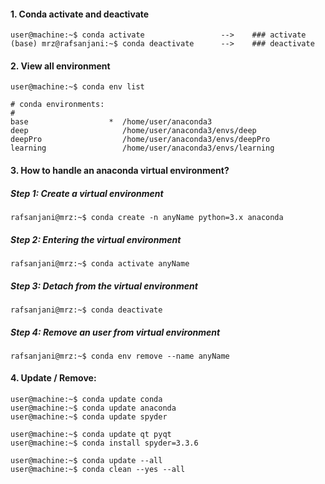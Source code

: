 #### 1. Conda activate and deactivate

```console
user@machine:~$ conda activate                 -->    ### activate
(base) mrz@rafsanjani:~$ conda deactivate      -->    ### deactivate
```

#### 2. View all environment
```console
user@machine:~$ conda env list

# conda environments:
#
base                  *  /home/user/anaconda3
deep                     /home/user/anaconda3/envs/deep
deepPro                  /home/user/anaconda3/envs/deepPro
learning                 /home/user/anaconda3/envs/learning
```

#### 3. How to handle an anaconda virtual environment?

##### Step 1: Create a virtual environment ####
```console
rafsanjani@mrz:~$ conda create -n anyName python=3.x anaconda
```

##### Step 2: Entering the virtual environment ####
```console
rafsanjani@mrz:~$ conda activate anyName
```

##### Step 3: Detach from the virtual environment ####
```console
rafsanjani@mrz:~$ conda deactivate
```

##### Step 4: Remove an user from virtual environment ####
```console
rafsanjani@mrz:~$ conda env remove --name anyName
```

#### 4. Update / Remove:
```console
user@machine:~$ conda update conda
user@machine:~$ conda update anaconda
user@machine:~$ conda update spyder

user@machine:~$ conda update qt pyqt
user@machine:~$ conda install spyder=3.3.6

user@machine:~$ conda update --all
user@machine:~$ conda clean --yes --all
```
